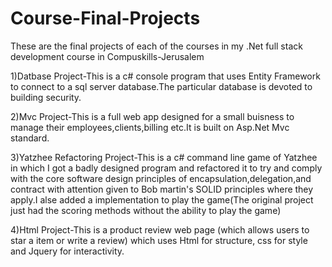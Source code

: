 # Course-Final-Projects
These are the final projects of each of the courses in my .Net full stack development course in Compuskills-Jerusalem

1)Datbase Project-This is a c# console program that uses Entity Framework to connect to a sql server database.The particular database is devoted to building security. 

2)Mvc Project-This is a full web app designed for a small buisness to manage their employees,clients,billing etc.It is built on Asp.Net Mvc standard.  

3)Yatzhee Refactoring Project-This is a c# command line game of Yatzhee in which I got a badly designed program and refactored it to try and comply with the core software design principles of encapsulation,delegation,and contract with attention given to Bob martin's SOLID principles where they apply.I alse added a implementation to play the game(The original project just had the scoring methods without the ability to play the game) 

4)Html Project-This is a  product review web page (which allows users to star a item or write a review) which uses Html for structure, css for style and Jquery for interactivity. 

